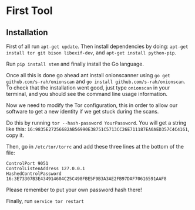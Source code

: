 # First Tool

## Installation

First of all run `apt-get update`. Then install dependencies by doing: `apt-get install tor git bison libexif-dev`, and `apt-get install python-pip`.

Run `pip install stem` and finally install the Go language.

Once all this is done go ahead ant install onionscanner using `go get github.com/s-rah/onionscan` and `go install github.com/s-rah/onionscan`. To check that the installation went good, just type `onionscan` in your terminal, and you should see the command line usage information.

Now we need to modify the Tor configuration, this in order to allow our software to get a new identity if we get stuck during the scans.

Do this by running `tor --hash-password YourPassword`. You will get a string like this: `16:9835E27256682AB56990E38751C5713CC26E711187EA0AED357C4C4161`, copy it.

Then, go in `/etc/tor/torrc` and add these three lines at the bottom of the file:
```
ControlPort 9051
ControlListenAddress 127.0.0.1
HashedControlPassword 16:3E73307B3E434914604C25C498FBE5F9B3A3AE2FB97DAF70616591AAF8
```
Please remember to put your own password hash there!

Finally, run `service tor restart`

